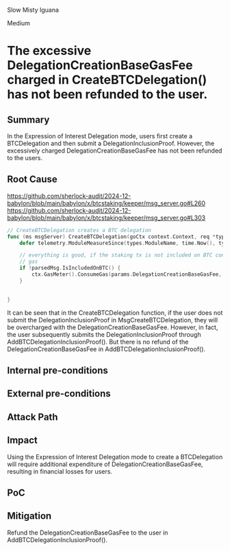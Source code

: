 Slow Misty Iguana

Medium

# The excessive DelegationCreationBaseGasFee charged in CreateBTCDelegation() has not been refunded to the user.


## Summary
In the Expression of Interest Delegation mode, users first create a BTCDelegation and then submit a DelegationInclusionProof. However, the excessively charged DelegationCreationBaseGasFee has not been refunded to the users.


## Root Cause
https://github.com/sherlock-audit/2024-12-babylon/blob/main/babylon/x/btcstaking/keeper/msg_server.go#L260
https://github.com/sherlock-audit/2024-12-babylon/blob/main/babylon/x/btcstaking/keeper/msg_server.go#L303
```go
// CreateBTCDelegation creates a BTC delegation
func (ms msgServer) CreateBTCDelegation(goCtx context.Context, req *types.MsgCreateBTCDelegation) (*types.MsgCreateBTCDelegationResponse, error) {
	defer telemetry.ModuleMeasureSince(types.ModuleName, time.Now(), types.MetricsKeyCreateBTCDelegation)

	// everything is good, if the staking tx is not included on BTC consume additinal
	// gas
	if !parsedMsg.IsIncludedOnBTC() {
		ctx.GasMeter().ConsumeGas(params.DelegationCreationBaseGasFee, "delegation creation fee")
	}

	
}
```
It can be seen that in the CreateBTCDelegation function, if the user does not submit the DelegationInclusionProof in MsgCreateBTCDelegation, they will be overcharged with the DelegationCreationBaseGasFee. However, in fact, the user subsequently submits the DelegationInclusionProof through AddBTCDelegationInclusionProof(). But there is no refund of the DelegationCreationBaseGasFee in AddBTCDelegationInclusionProof().

## Internal pre-conditions


## External pre-conditions


## Attack Path


## Impact
Using the Expression of Interest Delegation mode to create a BTCDelegation will require additional expenditure of DelegationCreationBaseGasFee, resulting in financial losses for users.

## PoC

## Mitigation
Refund the DelegationCreationBaseGasFee to the user in AddBTCDelegationInclusionProof().

